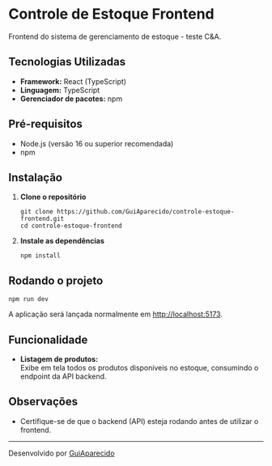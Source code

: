 # Controle de Estoque Frontend

Frontend do sistema de gerenciamento de estoque - teste C&A.

## Tecnologias Utilizadas

- **Framework:** React (TypeScript)
- **Linguagem:** TypeScript
- **Gerenciador de pacotes:** npm

## Pré-requisitos

- Node.js (versão 16 ou superior recomendada)
- npm

## Instalação

1. **Clone o repositório**
   ```
   git clone https://github.com/GuiAparecido/controle-estoque-frontend.git
   cd controle-estoque-frontend
   ```

2. **Instale as dependências**
   ```
   npm install
   ```

## Rodando o projeto

```
npm run dev
```

A aplicação será lançada normalmente em [http://localhost:5173](http://localhost:5173).

## Funcionalidade

- **Listagem de produtos:**  
  Exibe em tela todos os produtos disponíveis no estoque, consumindo o endpoint da API backend.

## Observações

- Certifique-se de que o backend (API) esteja rodando antes de utilizar o frontend.

---

Desenvolvido por [GuiAparecido](https://github.com/GuiAparecido)
